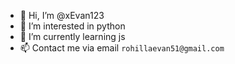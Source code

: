 - 👋 Hi, I’m @xEvan123
- 👀 I’m interested in python
- 🌱 I’m currently learning js
- 📫 Contact me via email `rohillaevan51@gmail.com`

<!---
xEvan123/xEvan123 is a ✨ special ✨ repository because its `README.md` (this file) appears on your GitHub profile.
You can click the Preview link to take a look at your changes.
--->

